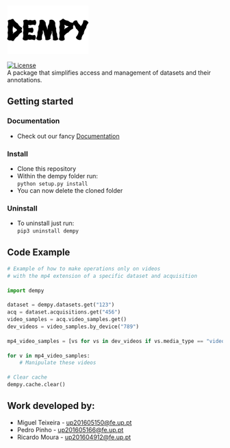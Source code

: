 ![](assets/logo.png)

[![License](https://img.shields.io/badge/License-MIT-green.svg)](https://opensource.org/licenses/MIT)  
A package that simplifies access and management of datasets and their annotations.

## Getting started

### Documentation
* Check out our fancy [Documentation](https://miguelalexbt.github.io/dempy/)

### Install

* Clone this repository
* Within the dempy folder run:  
```python setup.py install```
* You can now delete the cloned folder

### Uninstall
* To uninstall just run:  
```pip3 uninstall dempy```

## Code Example
```python
# Example of how to make operations only on videos
# with the mp4 extension of a specific dataset and acquisition

import dempy

dataset = dempy.datasets.get("123")
acq = dataset.acquisitions.get("456")
video_samples = acq.video_samples.get()
dev_videos = video_samples.by_device("789")

mp4_video_samples = [vs for vs in dev_videos if vs.media_type == "video/mp4"]

for v in mp4_video_samples:
    # Manipulate these videos

# Clear cache
dempy.cache.clear()
```

## Work developed by:
* Miguel Teixeira - up201605150@fe.up.pt
* Pedro Pinho - up201605166@fe.up.pt
* Ricardo Moura - up201604912@fe.up.pt
